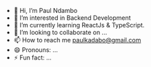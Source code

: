- 👋 Hi, I’m Paul Ndambo
- 👀 I’m interested in Backend Development
- 🌱 I’m currently learning ReactJs & TypeScript.
- 💞️ I’m looking to collaborate on ...
- 📫 How to reach me paulkadabo@gmail.com
- 😄 Pronouns: ...
- ⚡ Fun fact: ...

<!---
ndambopaul/ndambopaul is a ✨ special ✨ repository because its `README.md` (this file) appears on your GitHub profile.
You can click the Preview link to take a look at your changes.
--->
